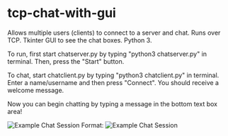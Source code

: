 # tcp-chat-with-gui
Allows multiple users (clients) to connect to a server and chat. Runs over TCP. Tkinter GUI to see the chat boxes. Python 3.

To run, first start chatserver.py by typing "python3 chatserver.py" in terminal.
Then, press the "Start" button. 

To chat, start chatclient.py by typing "python3 chatclient.py" in terminal.
Enter a name/username and then press "Connect".
You should receive a welcome message. 

Now you can begin chatting by typing a message in the bottom text box area!

![Example Chat Session](/images/example.png)
Format: ![Example Chat Session](url)
